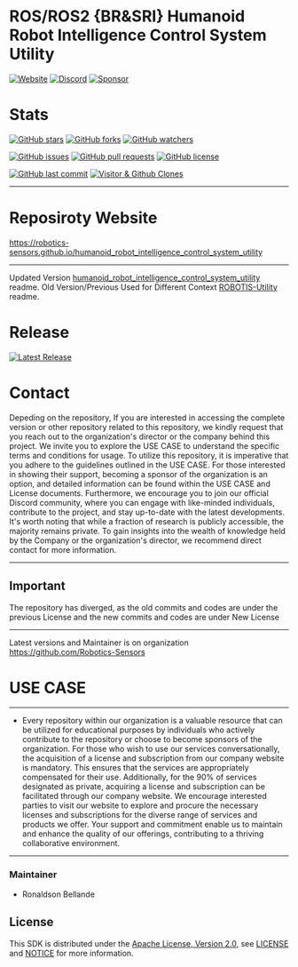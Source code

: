 # ROS/ROS2 {BR&SRI} Humanoid Robot Intelligence Control System Utility

[![Website](https://img.shields.io/badge/Visit%20our-Website-0099cc?style=for-the-badge)](https://robotics-sensors.github.io)
[![Discord](https://img.shields.io/badge/Join%20our-Discord-7289DA?logo=discord&style=for-the-badge)](https://discord.gg/Yc72nd4w)
[![Sponsor](https://img.shields.io/badge/Sponsor-Robotics%20Sensors%20Research-red?style=for-the-badge&logo=github)](https://github.com/sponsors/Robotics-Sensors)

# Stats
[![GitHub stars](https://img.shields.io/github/stars/Robotics-Sensors/humanoid_robot_intelligence_control_system_utility.svg?style=social)](https://github.com/Robotics-Sensors/humanoid_robot_intelligence_control_system_utility/stargazers)
[![GitHub forks](https://img.shields.io/github/forks/Robotics-Sensors/humanoid_robot_intelligence_control_system_utility.svg?style=social)](https://github.com/Robotics-Sensors/humanoid_robot_intelligence_control_system_utility/network)
[![GitHub watchers](https://img.shields.io/github/watchers/Robotics-Sensors/humanoid_robot_intelligence_control_system_utility.svg?style=social)](https://github.com/Robotics-Sensors/humanoid_robot_intelligence_control_system_utility/watchers)

[![GitHub issues](https://img.shields.io/github/issues/Robotics-Sensors/humanoid_robot_intelligence_control_system_utility.svg)](https://github.com/Robotics-Sensors/humanoid_robot_intelligence_control_system_utility/issues)
[![GitHub pull requests](https://img.shields.io/github/issues-pr/Robotics-Sensors/humanoid_robot_intelligence_control_system_utility.svg)](https://github.com/Robotics-Sensors/humanoid_robot_intelligence_control_system_utility/pulls)
[![GitHub license](https://img.shields.io/github/license/Robotics-Sensors/humanoid_robot_intelligence_control_system_utility.svg)](https://github.com/Robotics-Sensors/humanoid_robot_intelligence_control_system_utility/blob/main/LICENSE)

[![GitHub last commit](https://img.shields.io/github/last-commit/Robotics-Sensors/humanoid_robot_intelligence_control_system_utility.svg)](https://github.com/Robotics-Sensors/humanoid_robot_intelligence_control_system_utility/commits)
[![Visitor & Github Clones](https://img.shields.io/badge/dynamic/json?color=2e8b57&label=Visitor%20%26%20GitHub%20Clones&query=$.count&url=https://api.github.com/repos/Robotics-Sensors/humanoid_robot_intelligence_control_system_utility/traffic)](https://github.com/Robotics-Sensors/humanoid_robot_intelligence_control_system_utility)

--------------------------------------------------------------------------------------------------------
# Reposiroty Website
https://robotics-sensors.github.io/humanoid_robot_intelligence_control_system_utility

--------------------------------------------------------------------------------------------------------
Updated Version [humanoid_robot_intelligence_control_system_utility](https://github.com/Robotics-Sensors/humanoid_robot_intelligence_control_system_utility) readme.
Old Version/Previous Used for Different Context [ROBOTIS-Utility](https://github.com/ROBOTIS-GIT/ROBOTIS-Utility) readme.

# Release
[![Latest Release](https://img.shields.io/github/v/release/Robotics-Sensors/humanoid_robot_intelligence_control_system_tools?style=for-the-badge&color=yellow)](https://github.com/Robotics-Sensors/humanoid_robot_intelligence_control_system_utility/releases/)

# Contact
Depeding on the repository, If you are interested in accessing the complete version or other repository related to this repository, we kindly request that you reach out to the organization's director or the company behind this project. We invite you to explore the USE CASE to understand the specific terms and conditions for usage. To utilize this repository, it is imperative that you adhere to the guidelines outlined in the USE CASE. For those interested in showing their support, becoming a sponsor of the organization is an option, and detailed information can be found within the USE CASE and License documents. Furthermore, we encourage you to join our official Discord community, where you can engage with like-minded individuals, contribute to the project, and stay up-to-date with the latest developments. It's worth noting that while a fraction of research is publicly accessible, the majority remains private. To gain insights into the wealth of knowledge held by the Company or the organization's director, we recommend direct contact for more information.

--------------------------------------------------------------------------------------------------------
## Important
The repository has diverged, as the old commits and codes are under the previous License and
the new commits and codes are under New License

--------------------------------------------------------------------------------------------------------
Latest versions and Maintainer is on organization https://github.com/Robotics-Sensors


# USE CASE
--------------------------------------------------------------------------------------------------------
* Every repository within our organization is a valuable resource that can be utilized for educational purposes by individuals who actively contribute to the repository or choose to become sponsors of the organization. For those who wish to use our services conversationally, the acquisition of a license and subscription from our company website is mandatory. This ensures that the services are appropriately compensated for their use. Additionally, for the 90% of services designated as private, acquiring a license and subscription can be facilitated through our company website. We encourage interested parties to visit our website to explore and procure the necessary licenses and subscriptions for the diverse range of services and products we offer. Your support and commitment enable us to maintain and enhance the quality of our offerings, contributing to a thriving collaborative environment.
--------------------------------------------------------------------------------------------------------


### Maintainer
* Ronaldson Bellande

## License
This SDK is distributed under the [Apache License, Version 2.0](https://www.apache.org/licenses/LICENSE-2.0), see [LICENSE](https://github.com/Robotics-Sensors/humanoid_robot_intelligence_control_system_utility/blob/main/LICENSE) and [NOTICE](https://github.com/Robotics-Sensors/humanoid_robot_intelligence_control_system_utility/blob/main/LICENSE) for more information.
